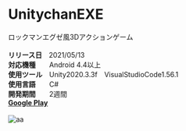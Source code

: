 # UnitychanEXE
ロックマンエグゼ風3Dアクションゲーム<br>
<br>
**リリース日**　2021/05/13<br>
**対応機種**　　Android 4.4以上<br>
**使用ツール**　Unity2020.3.3f　VisualStudioCode1.56.1<br>
**使用言語**　　C#<br>
**開発期間**　　2週間<br>
**[Google Play](https://play.google.com/store/apps/details?id=com.ShotaWatanabe.UnitychanEXE)**<br>
<br>
![aa](https://github.com/watasho358/UnitychanEXE/blob/master/IMG_5757.PNG)
